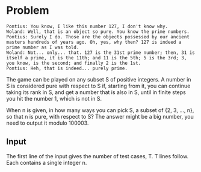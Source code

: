 # Problem

    Pontius: You know, I like this number 127, I don't know why.
    Woland: Well, that is an object so pure. You know the prime numbers.
    Pontius: Surely I do. Those are the objects possessed by our ancient masters hundreds of years ago. Oh, yes, why then? 127 is indeed a prime number as I was told.
    Woland: Not... only... that. 127 is the 31st prime number; then, 31 is itself a prime, it is the 11th; and 11 is the 5th; 5 is the 3rd; 3, you know, is the second; and finally 2 is the 1st.
    Pontius: Heh, that is indeed... purely prime.

The game can be played on any subset S of positive integers. A number in S is considered pure with respect to S if, starting from it, you can continue taking its rank in S, and get a number that is also in S, until in finite steps you hit the number 1, which is not in S.

When n is given, in how many ways you can pick S, a subset of {2, 3, ..., n}, so that n is pure, with respect to S? The answer might be a big number, you need to output it modulo 100003.

## Input

The first line of the input gives the number of test cases, T. T lines follow. Each contains a single integer n.
